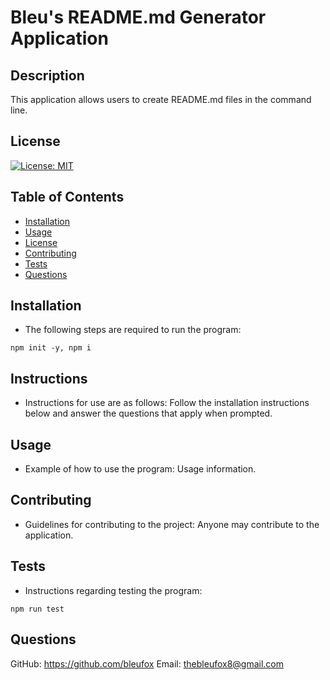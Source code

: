
  # Bleu's README.md Generator Application
  
  ## Description
  This application allows users to create README.md files in the command line.

  ## License
  [![License: MIT](https://img.shields.io/badge/License-MIT-yellow.svg)](https://opensource.org/licenses/MIT)

  ## Table of Contents
  - [Installation](#installation)
  - [Usage](#usage)
  - [License](#license)
  - [Contributing](#contributing)
  - [Tests](#tests)
  - [Questions](#questions)

  ## Installation
  * The following steps are required to run the program:

  ```
  npm init -y, npm i 
  ```

  ## Instructions
  * Instructions for use are as follows:
  Follow the installation instructions below and answer the questions that apply when prompted.

  ## Usage
  * Example of how to use the program:
  Usage information.

  ## Contributing
  * Guidelines for contributing to the project:
  Anyone may contribute to the application.

  ## Tests
  * Instructions regarding testing the program:
  ```
  npm run test
  ```

  ## Questions
  GitHub: https://github.com/bleufox
  Email: thebleufox8@gmail.com
  